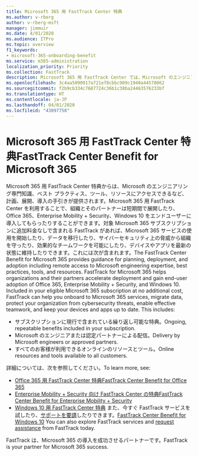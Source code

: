 ```yaml
---
title: Microsoft 365 用 FastTrack Center 特典
ms.author: v-rberg
author: v-rberg-msft
manager: jimmuir
ms.date: 4/01/2020
ms.audience: ITPro
ms.topic: overview
f1_keywords:
- microsoft-365-onboarding-benefit
ms.service: m365-administration
localization_priority: Priority
ms.collection: FastTrack
description: Microsoft 365 用 FastTrack Center では、Microsoft のエンジニアリング専門知識、ベスト プラクティス、ツール、リソースにアクセスできるなど、計画、展開、導入の手引きが提供されます。Microsoft 365 用 FastTrack Center を利用することで、組織とそのパートナーは短期間で展開したり、Office 365、Windows 10、Enterprise Mobility + Security をエンドユーザーに導入してもらったりすることができます。
ms.openlocfilehash: 3c4aa5090917a721ef8cbbc909c1940a44578062
ms.sourcegitcommit: f2b9cb334c7687724c36b1c38ba24463576233bf
ms.translationtype: HT
ms.contentlocale: ja-JP
ms.lasthandoff: 04/01/2020
ms.locfileid: "43097758"
---
```

# <a name="fasttrack-center-benefit-for-microsoft-365"></a><span data-ttu-id="47f2d-104">Microsoft 365 用 FastTrack Center 特典</span><span class="sxs-lookup"><span data-stu-id="47f2d-104">FastTrack Center Benefit for Microsoft 365</span></span>

<span data-ttu-id="47f2d-p102">Microsoft 365 用 FastTrack Center 特典からは、Microsoft のエンジニアリング専門知識、ベスト プラクティス、ツール、リソースにアクセスできるなど、計画、展開、導入の手引きが提供されます。Microsoft 365 用 FastTrack Center を利用することで、組織とそのパートナーは短期間で展開したり、Office 365、Enterprise Mobility + Security、Windows 10 をエンドユーザーに導入してもらったりすることができます。対象 Microsoft 365 サブスクリプションに追加料金なしで含まれる FastTrack があれば、Microsoft 365 サービスの使用を開始したり、データを移行したり、サイバーセキュリティ上の脅威から組織を守ったり、効果的なチームワークを可能にしたり、デバイスやアプリを最新の状態に維持したりできます。これには次が含まれます。</span><span class="sxs-lookup"><span data-stu-id="47f2d-p102">The FastTrack Center Benefit for Microsoft 365 provides guidance for planning, deployment, and adoption including remote access to Microsoft engineering expertise, best practices, tools, and resources. FastTrack for Microsoft 365 helps organizations and their partners accelerate deployment and gain end-user adoption of Office 365, Enterprise Mobility + Security, and Windows 10. Included in your eligible Microsoft 365 subscription at no additional cost, FastTrack can help you onboard to Microsoft 365 services, migrate data, protect your organization from cybersecurity threats, enable effective teamwork, and keep your devices and apps up to date. This includes:</span></span>

- <span data-ttu-id="47f2d-109">サブスクリプションに現行で含まれている繰り返し可能な特典。</span><span class="sxs-lookup"><span data-stu-id="47f2d-109">Ongoing, repeatable benefits included in your subscription.</span></span>
- <span data-ttu-id="47f2d-110">Microsoft のエンジニアまたは認定パートナーによる配信。</span><span class="sxs-lookup"><span data-stu-id="47f2d-110">Delivery by Microsoft engineers or approved partners.</span></span>
- <span data-ttu-id="47f2d-111">すべてのお客様が利用できるオンラインのリソースとツール。</span><span class="sxs-lookup"><span data-stu-id="47f2d-111">Online resources and tools available to all customers.</span></span>
  
<span data-ttu-id="47f2d-112">詳細については、次を参照してください。</span><span class="sxs-lookup"><span data-stu-id="47f2d-112">To learn more, see:</span></span>

- [<span data-ttu-id="47f2d-113">Office 365 用 FastTrack Center 特典</span><span class="sxs-lookup"><span data-stu-id="47f2d-113">FastTrack Center Benefit for Office 365</span></span>](O365-fasttrack-benefit-for-office-365.md) 
- [<span data-ttu-id="47f2d-114">Enterprise Mobility + Security 向け FastTrack Center の特典</span><span class="sxs-lookup"><span data-stu-id="47f2d-114">FastTrack Center Benefit for Enterprise Mobility + Security</span></span>](EMS-fasttrack-benefit-for-EMS.md)
- <span data-ttu-id="47f2d-115">[Windows 10 用 FastTrack Center 特典](Win-10-fasttrack-benefit-for-Windows-10.md) また、今すぐ FastTrack サービスを試したり、[サポートを要請](https://go.microsoft.com/fwlink/p/?LinkId=2003903)したりできます。</span><span class="sxs-lookup"><span data-stu-id="47f2d-115">[FastTrack Center Benefit for Windows 10](Win-10-fasttrack-benefit-for-Windows-10.md) You can also explore FastTrack services and [request assistance](https://go.microsoft.com/fwlink/p/?LinkId=2003903) from FastTrack today.</span></span>

<span data-ttu-id="47f2d-116">FastTrack は、Microsoft 365 の導入を成功させるパートナーです。</span><span class="sxs-lookup"><span data-stu-id="47f2d-116">FastTrack is your partner for Microsoft 365 success.</span></span>
  